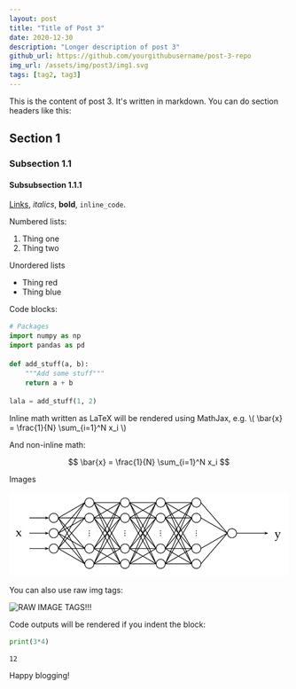 ```yaml
---
layout: post
title: "Title of Post 3"
date: 2020-12-30
description: "Longer description of post 3"
github_url: https://github.com/yourgithubusername/post-3-repo
img_url: /assets/img/post3/img1.svg
tags: [tag2, tag3]
---
```



This is the content of post 3.  It's written in markdown.  You can do section headers like this:

## Section 1

### Subsection 1.1

#### Subsubsection 1.1.1

[Links](http://www.google.com), _italics_, **bold**, `inline_code`.

Numbered lists:

1. Thing one
2. Thing two

Unordered lists

* Thing red
* Thing blue

Code blocks:

```python
# Packages
import numpy as np
import pandas as pd

def add_stuff(a, b):
    """Add some stuff"""
    return a + b

lala = add_stuff(1, 2)
```

Inline math written as LaTeX will be rendered using MathJax, e.g. \\( \bar{x} = \frac{1}{N} \sum_{i=1}^N x_i \\)

And non-inline math:

$$
\bar{x} = \frac{1}{N} \sum_{i=1}^N x_i
$$

Images

![svg](/assets/img/post1/img1.svg)

You can also use raw img tags:

<img src="https://media1.tenor.com/images/b2190afe666915580adb0890260362d1/tenor.gif?itemid=4895431" alt="RAW IMAGE TAGS!!!" class="center_img" >


Code outputs will be rendered if you indent the block:

```python
print(3*4)
```

    12
    

Happy blogging!
